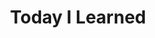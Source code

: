 ---
title: 'Today I Learned'
description: 'Aquí publico cosas que he aprendido y que busco yo mismo ¡Con bastante frecuencia!'
---